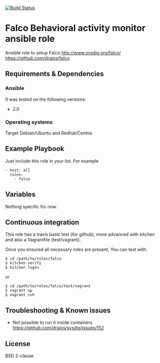 [![Build Status](https://travis-ci.org/juju4/ansible-falco.svg?branch=master)](https://travis-ci.org/juju4/ansible-falco)
# Falco Behavioral activity monitor ansible role

Ansible role to setup Falco
http://www.sysdig.org/falco/
https://github.com/draios/falco

## Requirements & Dependencies

### Ansible
It was tested on the following versions:
 * 2.0

### Operating systems

Target Debian/Ubuntu and Redhat/Centos.

## Example Playbook

Just include this role in your list.
For example

```
- host: all
  roles:
    - falco
```

## Variables

Nothing specific for now.

## Continuous integration

This role has a travis basic test (for github), more advanced with kitchen and also a Vagrantfile (test/vagrant).

Once you ensured all necessary roles are present, You can test with:
```
$ cd /path/to/roles/falco
$ kitchen verify
$ kitchen login
```
or
```
$ cd /path/to/roles/falco/test/vagrant
$ vagrant up
$ vagrant ssh
```

## Troubleshooting & Known issues

* Not possible to run it inside containers
https://github.com/draios/sysdig/issues/152

## License

BSD 2-clause

